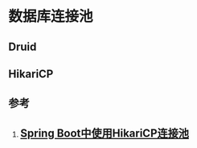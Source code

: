 # 数据库连接池

## Druid

## HikariCP

## 参考
1. ## [Spring Boot中使用HikariCP连接池](https://blog.frognew.com/2019/02/spring-boot-guides-hikari.html)
